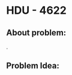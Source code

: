 # HDU - 4622
## About problem:
.

##  Problem Idea:

 
<!--stackedit_data:
eyJoaXN0b3J5IjpbNTM0OTkyNjYxXX0=
-->